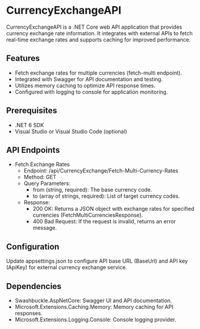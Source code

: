 # CurrencyExchangeAPI
CurrencyExchangeAPI is a .NET Core web API application that provides currency exchange rate information. It integrates with external APIs to fetch real-time exchange rates and supports caching for improved performance.

## Features
- Fetch exchange rates for multiple currencies (fetch-multi endpoint).
- Integrated with Swagger for API documentation and testing.
- Utilizes memory caching to optimize API response times.
- Configured with logging to console for application monitoring.

## Prerequisites
- .NET 6 SDK
- Visual Studio or Visual Studio Code (optional)

## API Endpoints
- Fetch Exchange Rates
  - Endpoint: /api/CurrencyExchange/Fetch-Multi-Currency-Rates
  - Method: GET
  - Query Parameters:
    - from (string, required): The base currency code.
    - to (array of strings, required): List of target currency codes.
  - Response:
    - 200 OK: Returns a JSON object with exchange rates for specified currencies (FetchMultiCurrenciesResponse).
    - 400 Bad Request: If the request is invalid, returns an error message.

## Configuration
Update appsettings.json to configure API base URL (BaseUrl) and API key (ApiKey) for external currency exchange service.

## Dependencies
- Swashbuckle.AspNetCore: Swagger UI and API documentation.
- Microsoft.Extensions.Caching.Memory: Memory caching for API responses.
- Microsoft.Extensions.Logging.Console: Console logging provider.
